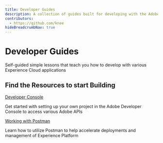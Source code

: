 ```yaml
---
title: Developer Guides
description: A collection of guides built for developing with the Adobe Experience Cloud
contributors: 
  - https://github.com/knee
hideBreadcrumbNav: true
---
```


<Hero slots="heading, text" background="rgb(50,50,50)"/>

# Developer Guides

Self-guided simple lessons that teach you how to develop with various Experience Cloud applications

## Find the Resources to start Building

<DiscoverBlock  slots="heading, link, text" theme="light" width="33%" />

[Developer Console](../guides/dev-console/getting-started/index.md)

Get started with setting up your own project in the Adobe Developer Console to access various Adobe APIs

<DiscoverBlock  slots="link, text" theme="light" width="33%" />

[Working with Postman](../guides/postman/getting-started/index.md)

Learn how to utilize Postman to help accelerate deployments and management of Experience Platform
